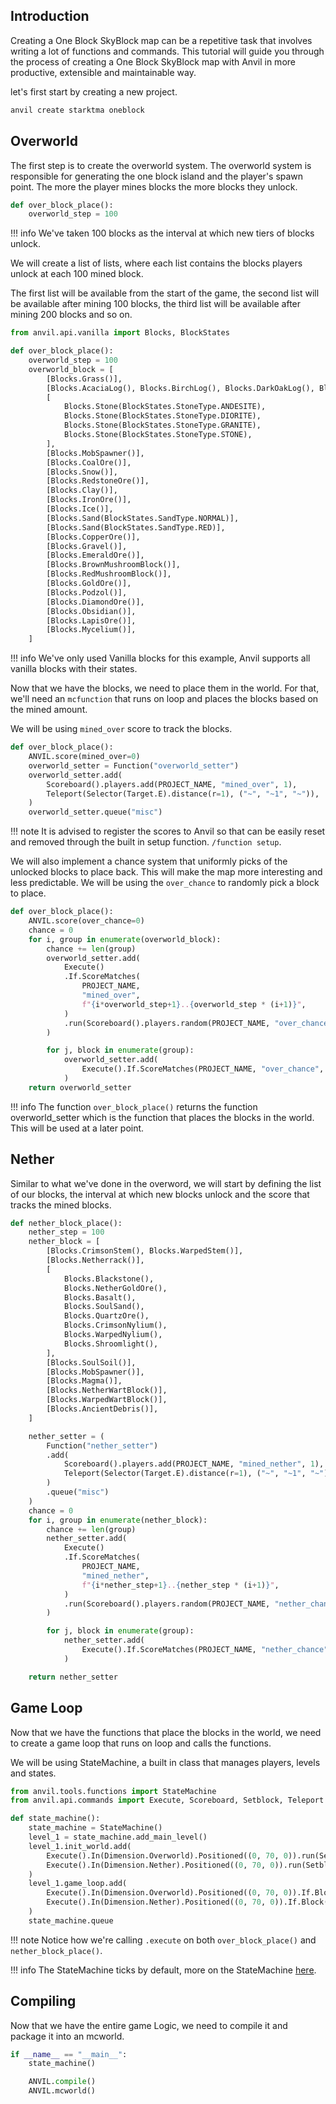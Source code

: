 [//]: <> (https://squidfunk.github.io/mkdocs-material/reference/)

## Introduction
Creating a One Block SkyBlock map can be a repetitive task that involves writing a lot of functions and commands. This tutorial will guide you through the process of creating a One Block SkyBlock map with Anvil in more productive, extensible and maintainable way.

let's first start by creating a new project.

```bash
anvil create starktma oneblock
```

## Overworld
The first step is to create the overworld system. The overworld system is responsible for generating the one block island and the player's spawn point. The more the player mines blocks the more blocks they unlock.

```py title="oneblock.py"
def over_block_place():
    overworld_step = 100
```
!!! info
    We've taken 100 blocks as the interval at which new tiers of blocks unlock.

We will create a list of lists, where each list contains the blocks players unlock at each 100 mined block.

The first list will be available from the start of the game, the second list will be available after mining 100 blocks, the third list will be available after mining 200 blocks and so on.


```py title="oneblock.py"
from anvil.api.vanilla import Blocks, BlockStates

def over_block_place():
    overworld_step = 100
    overworld_block = [
        [Blocks.Grass()],
        [Blocks.AcaciaLog(), Blocks.BirchLog(), Blocks.DarkOakLog(), Blocks.JungleLog(), Blocks.MangroveLog(), Blocks.OakLog(), Blocks.SpruceLog()],
        [
            Blocks.Stone(BlockStates.StoneType.ANDESITE),
            Blocks.Stone(BlockStates.StoneType.DIORITE),
            Blocks.Stone(BlockStates.StoneType.GRANITE),
            Blocks.Stone(BlockStates.StoneType.STONE),
        ],
        [Blocks.MobSpawner()],
        [Blocks.CoalOre()],
        [Blocks.Snow()],
        [Blocks.RedstoneOre()],
        [Blocks.Clay()],
        [Blocks.IronOre()],
        [Blocks.Ice()],
        [Blocks.Sand(BlockStates.SandType.NORMAL)],
        [Blocks.Sand(BlockStates.SandType.RED)],
        [Blocks.CopperOre()],
        [Blocks.Gravel()],
        [Blocks.EmeraldOre()],
        [Blocks.BrownMushroomBlock()],
        [Blocks.RedMushroomBlock()],
        [Blocks.GoldOre()],
        [Blocks.Podzol()],
        [Blocks.DiamondOre()],
        [Blocks.Obsidian()],
        [Blocks.LapisOre()],
        [Blocks.Mycelium()],
    ]
```

!!! info
    We've only used Vanilla blocks for this example, Anvil supports all vanilla blocks with their states.
    
Now that we have the blocks, we need to place them in the world. For that, we'll need an `mcfunction` that runs on loop and places the blocks based on the mined amount.

We will be using `mined_over` score to track the blocks.

```py title="oneblock.py"
def over_block_place():
    ANVIL.score(mined_over=0)
    overworld_setter = Function("overworld_setter")
    overworld_setter.add(
        Scoreboard().players.add(PROJECT_NAME, "mined_over", 1),
        Teleport(Selector(Target.E).distance(r=1), ("~", "~1", "~")),
    )
    overworld_setter.queue("misc")
```
!!! note
    It is advised to register the scores to Anvil so that can be easily reset and removed through the built in setup function. `/function setup`.

We will also implement a chance system that uniformly picks of the unlocked blocks to place back. This will make the map more interesting and less predictable.
We will be using the `over_chance` to randomly pick a block to place.

```py title="oneblock.py"
def over_block_place():
    ANVIL.score(over_chance=0)
    chance = 0
    for i, group in enumerate(overworld_block):
        chance += len(group)
        overworld_setter.add(
            Execute()
            .If.ScoreMatches(
                PROJECT_NAME,
                "mined_over",
                f"{i*overworld_step+1}..{overworld_step * (i+1)}",
            )
            .run(Scoreboard().players.random(PROJECT_NAME, "over_chance", 0, chance - 1))
        )

        for j, block in enumerate(group):
            overworld_setter.add(
                Execute().If.ScoreMatches(PROJECT_NAME, "over_chance", chance - len(group) + j).run(Setblock(block)),
            )
    return overworld_setter
```
!!! info
    The function `over_block_place()` returns the function overworld_setter which is the function that places the blocks in the world. This will be used at a later point.


## Nether
Similar to what we've done in the overword, we will start by defining the list of our blocks, the interval at which new blocks unlock and the score that tracks the mined blocks.
    
```py title="oneblock.py"
def nether_block_place():
    nether_step = 100
    nether_block = [
        [Blocks.CrimsonStem(), Blocks.WarpedStem()],
        [Blocks.Netherrack()],
        [
            Blocks.Blackstone(),
            Blocks.NetherGoldOre(),
            Blocks.Basalt(),
            Blocks.SoulSand(),
            Blocks.QuartzOre(),
            Blocks.CrimsonNylium(),
            Blocks.WarpedNylium(),
            Blocks.Shroomlight(),
        ],
        [Blocks.SoulSoil()],
        [Blocks.MobSpawner()],
        [Blocks.Magma()],
        [Blocks.NetherWartBlock()],
        [Blocks.WarpedWartBlock()],
        [Blocks.AncientDebris()],
    ]

    nether_setter = (
        Function("nether_setter")
        .add(
            Scoreboard().players.add(PROJECT_NAME, "mined_nether", 1),
            Teleport(Selector(Target.E).distance(r=1), ("~", "~1", "~")),
        )
        .queue("misc")
    )
    chance = 0
    for i, group in enumerate(nether_block):
        chance += len(group)
        nether_setter.add(
            Execute()
            .If.ScoreMatches(
                PROJECT_NAME,
                "mined_nether",
                f"{i*nether_step+1}..{nether_step * (i+1)}",
            )
            .run(Scoreboard().players.random(PROJECT_NAME, "nether_chance", 0, chance - 1))
        )

        for j, block in enumerate(group):
            nether_setter.add(
                Execute().If.ScoreMatches(PROJECT_NAME, "nether_chance", chance - len(group) + j).run(Setblock(block)),
            )

    return nether_setter
```

## Game Loop

Now that we have the functions that place the blocks in the world, we need to create a game loop that runs on loop and calls the functions.

We will be using StateMachine, a built in class that manages players, levels and states.

```py title="oneblock.py"
from anvil.tools.functions import StateMachine
from anvil.api.commands import Execute, Scoreboard, Setblock, Teleport

def state_machine():
    state_machine = StateMachine()
    level_1 = state_machine.add_main_level()
    level_1.init_world.add(
        Execute().In(Dimension.Overworld).Positioned((0, 70, 0)).run(Setblock(Blocks.Grass())),
        Execute().In(Dimension.Nether).Positioned((0, 70, 0)).run(Setblock(Blocks.CrimsonStem())),
    )
    level_1.game_loop.add(
        Execute().In(Dimension.Overworld).Positioned((0, 70, 0)).If.Block(("~", "~", "~"), Blocks.Air()).run(over_block_place().execute),
        Execute().In(Dimension.Nether).Positioned((0, 70, 0)).If.Block(("~", "~", "~"), Blocks.Air()).run(nether_block_place().execute),
    )
    state_machine.queue
```
!!! note
    Notice how we're calling `.execute` on both `over_block_place()` and `nether_block_place()`.

!!! info
    The StateMachine ticks by default, more on the StateMachine [here]("../adding_your_first_entity").

## Compiling
Now that we have the entire game Logic, we need to compile it and package it into an mcworld.

```py title="oneblock.py"
if __name__ == "__main__":
    state_machine()

    ANVIL.compile()
    ANVIL.mcworld()
```